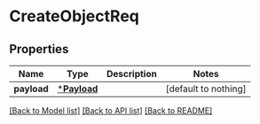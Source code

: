 # CreateObjectReq


## Properties
Name | Type | Description | Notes
------------ | ------------- | ------------- | -------------
**payload** | [***Payload**](Payload.md) |  | [default to nothing]


[[Back to Model list]](../README.md#models) [[Back to API list]](../README.md#api-endpoints) [[Back to README]](../README.md)


